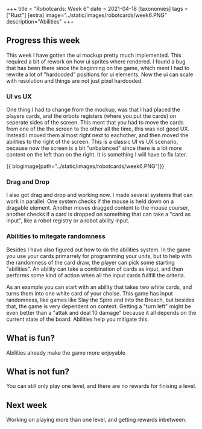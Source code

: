+++
title = "Robotcards: Week 6"
date = 2021-04-18
[taxonomies]
tags = ["Rust"]
[extra]
image="../static/images/robotcards/week6.PNG"
description="Abilities"
+++

## Progress this week

This week I have gotten the ui mockup pretty much implemented. This required a bit of rework on how ui sprites where rendered. I found a bug that has been there since the beginning on the game, which ment I had to rewrite a lot of "hardcoded" positions for ui elements. Now the ui can scale with resolution and things are not just pixel hardcoded.

### UI vs UX

One thing I had to change from the mockup, was that I had placed the players cards, and the orbots registers (where you put the cards) on seperate sides of the screen. This ment that you had to move the cards from one of the the screen to the other all the time, this was not good UX. Instead i moved them almost right next to eachother, and then moved the abilities to the right of the screen. This is a classic UI vs UX scenario, because now the screen is a bit "unbalanced" since there is a lot more content on the left than on the right. It is something I will have to fix later.

{{ blogimage(path="../static/images/robotcards/week6.PNG")}}

### Drag and Drop

I also got drag and drop and working now. I made several systems that can work in parallel. One system checks if the mouse is held down on a dragable element. Another moves dragged content to the mouse courser, another checks if a card is dropped on something that can take a "card as input", like a robot registry or a robot ability input.

### Abilities to mitegate randomness

Besides I have also figured out how to do the abilities system.
In the game you use your cards primarrely for programming your units, but to help with the randomness of the card draw, the player can pick some starting "abilities". An ability can take a combination of cards as input, and then performs some kind of action when all the input cards fullfill the criteria.

As an example you can start with an ability that takes two white cards, and turns them into one white card of your choise. This game has input randomness, like games like Slay the Spire and Into the Breach, but besides that, the game is very dependent on context. Getting a "turn left" might be even better than a "attak and deal 10 damage" because it all depends on the current state of the board. Abilities help you mitigate this.

## What is fun?

Abilities already make the game more enjoyable

## What is not fun?

You can still only play one level, and there are no rewards for finising a level.

## Next week

Working on playing more than one level, and getting rewards inbetween.
